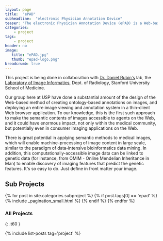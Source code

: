 ```yaml
---
layout: page
title:  "ePAD"
subheadline:  "electronic Physician Annotation Device"
teaser: "The electronic Physician Annotation Device (ePAD) is a Web-based semantic annotation system for making the content in radiological images machine-accessible on the Semantic Web."
categories:
    - project
tags:
    - project   
header: no
image:
   title: "ePAD.jpg"
   thumb: "epad-logo.png"
breadcrumb: true
---
```


This project is being done in collaboration with [Dr. Daniel Rubin's](http://bmir.stanford.edu/people/view.php/daniel_l_rubin) lab, the [Laboratory of Image Informatics](http://www.stanford.edu/~rubin/), Dept. of Radiology, Stanford University School of Medicine.

Our group here at USP have done a substantial amount of the design of the Web-based method of creating ontology-based annotations on images, and deploying an entire image viewing and annotation system in a thin-client Web browser application. To our knowledge, this is the first such approach to make the semantic contents of images accessible to agents on the Web, and it could have enormous impact, not only within the medical community, but potentially even in consumer imaging applications on the Web.

There is great potential in applying semantic methods to medical images, which will enable machine-processing of image content in large scale, similar to the paradigm of data-intensive bioinformatics data mining. In addition, this computationally-accessible image data can be linked to genetic data (for instance, from OMIM - Online Mendelian Inheritance in Man) to enable discovery of imaging features that predict the genetic features.
It's so easy to do. Just define in front matter your image.

## Sub Projects

{% for post in site.categories.subproject %}
  {% if post.tags[0] == 'epad' %}
    {% include _pagination_small.html %}
  {% endif %}
{% endfor %}

### All Projects
{: .t60 }

{% include list-posts tag='project' %}
